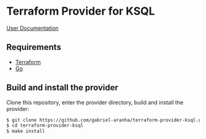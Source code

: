 # Terraform Provider for KSQL

[User Documentation](https://registry.terraform.io/providers/serhiimakogon/ksql/latest/docs)

## Requirements

-	[Terraform](https://www.terraform.io/downloads.html)
-	[Go](https://golang.org/doc/install)

## Build and install the provider

Clone this repository, enter the provider directory, build and install the provider:

```sh
$ git clone https://github.com/gabriel-aranha/terraform-provider-ksql.git
$ cd terraform-provider-ksql
$ make install
```
